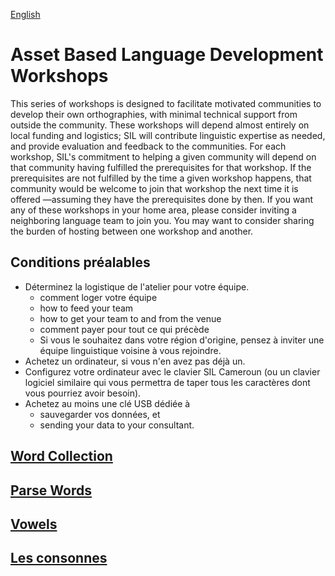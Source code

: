 <a href="fr/WORKSHOPS.md">English</a>

# Asset Based Language Development Workshops

This series of workshops is designed to facilitate motivated communities to develop their own orthographies, with minimal technical support from outside the community. These workshops will depend almost entirely on local funding and logistics; SIL will contribute linguistic expertise as needed, and provide evaluation and feedback to the communities. For each workshop, SIL's commitment to helping a given community will depend on that community having fulfilled the prerequisites for that workshop. If the prerequisites are not fulfilled by the time a given workshop happens, that community would be welcome to join that workshop the next time it is offered —assuming they have the prerequisites done by then. If you want any of these workshops in your home area, please consider inviting a neighboring language team to join you. You may want to consider sharing the burden of hosting between one workshop and another.

## Conditions préalables

- Déterminez la logistique de l'atelier pour votre équipe.
    - comment loger votre équipe
    - how to feed your team
    - how to get your team to and from the venue
    - comment payer pour tout ce qui précède
    - Si vous le souhaitez dans votre région d'origine, pensez à inviter une équipe linguistique voisine à vous rejoindre.
- Achetez un ordinateur, si vous n'en avez pas déjà un.
- Configurez votre ordinateur avec le clavier SIL Cameroun (ou un clavier logiciel similaire qui vous permettra de taper tous les caractères dont vous pourriez avoir besoin).
- Achetez au moins une clé USB dédiée à
    - sauvegarder vos données, et
    - sending your data to your consultant.

## [Word Collection](ws/WORD_COLLECTION.md)

## [Parse Words](ws/PARSE_WORDS.md)

## [Vowels](ws/VOWELS.md)

## [Les consonnes](ws/CONSONANTS.md)
